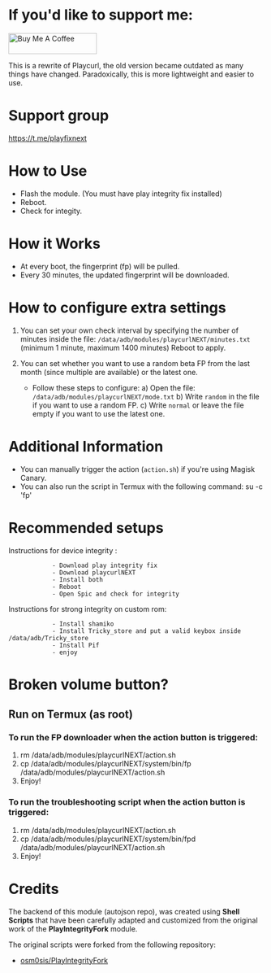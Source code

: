 # If you'd like to support me:

<a href="https://www.buymeacoffee.com/daboynb" target="_blank"><img src="https://cdn.buymeacoffee.com/buttons/default-orange.png" alt="Buy Me A Coffee" height="41" width="174"></a>

This is a rewrite of Playcurl, the old version became outdated as many things have changed. Paradoxically, this is more lightweight and easier to use.

# Support group
https://t.me/playfixnext

# How to Use
- Flash the module. (You must have play integrity fix installed)
- Reboot.
- Check for integity.

# How it Works
- At every boot, the fingerprint (fp) will be pulled.
- Every 30 minutes, the updated fingerprint will be downloaded.

# How to configure extra settings

1) You can set your own check interval by specifying the number of minutes inside the file: 
        `/data/adb/modules/playcurlNEXT/minutes.txt` 
(minimum 1 minute, maximum 1400 minutes)
Reboot to apply.   

2) You can set whether you want to use a random beta FP from the last month (since multiple are available) or the latest one.
    - Follow these steps to configure:
        a) Open the file: `/data/adb/modules/playcurlNEXT/mode.txt`
        b) Write `random` in the file if you want to use a random FP.
        c) Write `normal` or leave the file empty if you want to use the latest one.

# Additional Information

- You can manually trigger the action (`action.sh`) if you're using Magisk Canary.
- You can also run the script in Termux with the following command: su -c 'fp'

# Recommended setups

Instructions for device integrity :

                - Download play integrity fix
                - Download playcurlNEXT
                - Install both
                - Reboot 
                - Open Spic and check for integrity

Instructions for strong integrity on custom rom:
        
                - Install shamiko 
                - Install Tricky_store and put a valid keybox inside /data/adb/Tricky_store
                - Install Pif  
                - enjoy


# Broken volume button?

## Run on Termux (as root)

### To run the FP downloader when the action button is triggered:
1. rm /data/adb/modules/playcurlNEXT/action.sh
2. cp /data/adb/modules/playcurlNEXT/system/bin/fp /data/adb/modules/playcurlNEXT/action.sh
3. Enjoy!

### To run the troubleshooting script when the action button is triggered:
1. rm /data/adb/modules/playcurlNEXT/action.sh
2. cp /data/adb/modules/playcurlNEXT/system/bin/fpd /data/adb/modules/playcurlNEXT/action.sh
3. Enjoy!


# Credits

The backend of this module (autojson repo), was created using **Shell Scripts** that have been carefully adapted and customized from the original work of the **PlayIntegrityFork** module.

The original scripts were forked from the following repository:

- [osm0sis/PlayIntegrityFork](https://github.com/osm0sis/PlayIntegrityFork)